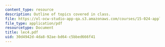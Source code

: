 ```yaml
---
content_type: resource
description: Outline of topics covered in class.
file: https://ol-ocw-studio-app-qa.s3.amazonaws.com/courses/15-024-applied-economics-for-managers-summer-2004/30d4942d4da892aebd64c5bbed666f41_lec4.pdf
file_type: application/pdf
resourcetype: Document
title: lec4.pdf
uid: 30d4942d-4da8-92ae-bd64-c5bbed666f41
---
```

